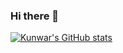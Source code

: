 ### Hi there 👋


[![Kunwar's GitHub stats](https://github-readme-stats.vercel.app/api?username=kunwarshivam&show_icons=true)](https://github.com/anuraghazra/github-readme-stats)
<!--
**kunwarshivam/kunwarshivam** is a ✨ _special_ ✨ repository because its `README.md` (this file) appears on your GitHub profile.

Here are some ideas to get you started:

- 🔭 I’m currently working on ...
- 🌱 I’m currently learning ...
- 👯 I’m looking to collaborate on ...
- 🤔 I’m looking for help with ...
- 💬 Ask me about ...
- 📫 How to reach me: ...
- 😄 Pronouns: ...
- ⚡ Fun fact: ...
-->
